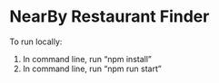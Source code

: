 # NearBy Restaurant Finder

To run locally:
1)	In command line, run “npm install”
2)	In command line, run “npm run start”

